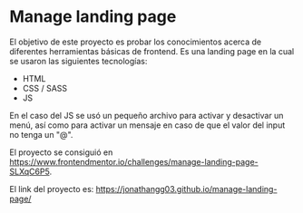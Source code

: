 # Manage landing page

El objetivo de este proyecto es probar los conocimientos acerca de diferentes herramientas básicas de frontend.
Es una landing page en la cual se usaron las siguientes tecnologías:
 - HTML
 - CSS / SASS
 - JS

En el caso del JS se usó un pequeño archivo para activar y desactivar un menú, así como para activar un mensaje en caso de que el valor del input no tenga un "@".

El proyecto se consiguió en https://www.frontendmentor.io/challenges/manage-landing-page-SLXqC6P5.

El link del proyecto es: https://jonathangg03.github.io/manage-landing-page/